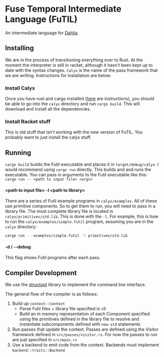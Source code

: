 # Fuse Temporal Intermediate Language (FuTIL)
An intermediate language for [Dahlia](https://github.com/cucapra/dahlia).

## Installing
We are in the process of transitioning everything over to Rust. At the moment the interpreter is still in racket, although it hasn't been kept up to date with the syntax changes. `Calyx` is the name of the pass framework that we are writing. Instructions for installation are below.

### Install Calyx
Once you have rust and cargo installed ([here](https://doc.rust-lang.org/cargo/getting-started/installation.html) are instructions), you should be
able to go into the `calyx` directory and run `cargo build`. This will download and install
all the dependencies.

### Install Racket stuff
This is old stuff that isn't working with the new version of FuTIL. You probably want to just install the calyx stuff.

## Running
`cargo build` builds the Futil executable and places it in `target/debug/calyx`. I would recommend using `cargo run` directly.
This builds and and runs the executable. You can pass in arguments to the Futil executable like this: `cargo run -- <path to input file> <args>`

#### \<path to input file\> -l \<path to library\>

There are a series of Futil example programs in `calyx/examples`. All of these use primitive components. So to get them to run, you will need to pass in a library file. The most complete library file is located in `calyx/primitives/std.lib`. This is done with the `-l`. For example, this is how to run the `calyx/examples/simple.futil` program, assuming you are in the `calyx` directory:

```bash
cargo run -- examples/simple.futil -l primitives/std.lib
```

#### -d / --debug

This flag shows Futil programs after each pass.

## Compiler Development

We use the [structopt](https://docs.rs/structopt/0.3.11/structopt/) library to implement the command line interface.

The general flow of the compiler is as follows:
 1) Build up `context::Context`
    - Parse Futil files + library file specified in cli
    - Build an in memory representation of each Component specified using
    the primitives defined in the library file to resolve and instantiate 
    subcomponents defined with `new-std` statements
 2) Run passes that update the context. Passes are defined using the Visitor
 framework defined in `src/passes/visitor.rs`. For now the passes to run are just specified
 in `src/main.rs`
 3) Use a backend to emit code from the context. Backends must implement `backend::traits::Backend`
